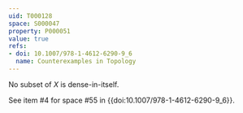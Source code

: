 ```yaml
---
uid: T000128
space: S000047
property: P000051
value: true
refs:
- doi: 10.1007/978-1-4612-6290-9_6
  name: Counterexamples in Topology
---
```


No subset of $X$ is dense-in-itself.

See item #4 for space #55 in {{doi:10.1007/978-1-4612-6290-9_6}}.
